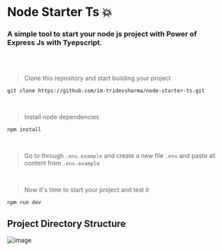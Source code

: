 # Node Starter Ts 💥
### A simple tool to start your node js project with Power of Express Js with Tyepscript.

<br> <br>

> Clone this repository and start building your project

```
git clone https://github.com/im-tridevsharma/node-starter-ts.git
```

<br>

> Install node dependencies

```
npm install
```

<br>

> Go to through `.env.example` and create a new file `.env` and paste all content from `.env.example`

<br>

> Now it's time to start your project and test it

```
npm run dev
```

## Project Directory Structure

![image](https://github.com/user-attachments/assets/bf83e023-d90a-422b-b9cd-25a1c1fc76ff)

